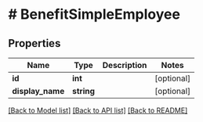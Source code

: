 # # BenefitSimpleEmployee

## Properties

Name | Type | Description | Notes
------------ | ------------- | ------------- | -------------
**id** | **int** |  | [optional]
**display_name** | **string** |  | [optional]

[[Back to Model list]](../../README.md#models) [[Back to API list]](../../README.md#endpoints) [[Back to README]](../../README.md)

